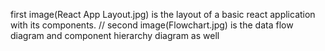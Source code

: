 first image(React App Layout.jpg) is the layout of a basic react application with its components.
//
second image(Flowchart.jpg) is the data flow diagram and component hierarchy diagram as well
